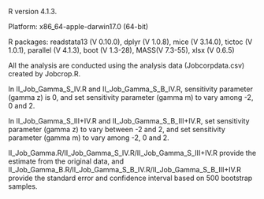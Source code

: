 R version 4.1.3.

Platform: x86_64-apple-darwin17.0 (64-bit)

R packages: readstata13 (V 0.10.0), dplyr (V 1.0.8), mice (V 3.14.0), tictoc (V 1.0.1), parallel (V 4.1.3), boot (V 1.3-28), MASS(V 7.3-55), xlsx (V 0.6.5)

All the analysis are conducted using the analysis data (Jobcorpdata.csv) created by Jobcrop.R.

In II_Job_Gamma_S_IV.R and II_Job_Gamma_S_B_IV.R, sensitivity parameter (gamma z) is 0, and set sensitivity parameter (gamma m) to vary among -2, 0 and 2.

In II_Job_Gamma_S_III+IV.R and II_Job_Gamma_S_B_III+IV.R, set sensitivity parameter (gamma z) to vary between -2 and 2, and set sensitivity parameter (gamma m) to vary among -2, 0 and 2.

II_Job_Gamma.R/II_Job_Gamma_S_IV.R/II_Job_Gamma_S_III+IV.R provide the estimate from the original data, and II_Job_Gamma_B.R/II_Job_Gamma_S_B_IV.R/II_Job_Gamma_S_B_III+IV.R provide the standard error and confidence interval based on 500 bootstrap samples.